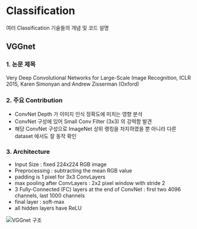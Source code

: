 # Classification
여러 Classification 기술들의 개념 및 코드 설명

## VGGnet

###  1. 논문 제목
Very Deep Convolutional Networks for Large-Scale Image Recognition, ICLR 2015, Karen Simonyan and Andrew Zisserman (Oxford)


###  2. 주요 Contribution 
- ConvNet Depth 가 이미지 인식 정확도에 미치는 영향 분석
- ConvNet 구성에 있어 Small Conv Filter (3x3) 의 강력함 발견
- 해당 ConvNet 구성으로 ImageNet 상위 랭킹을 차지하였을 뿐 아니라 다른 dataset 에서도 잘 동작 확인


###  3. Architecture
- Input Size : fixed 224x224 RGB image
- Preprocessing : subtracting the mean RGB value
- padding is 1 pixel for 3x3 ConvLayers
- max pooling after ConvLayers : 2x2 pixel window with stride 2
- 3 Fully-Connected (FC) layers at the end of ConvNet : first two 4096 channels, last 1000 channels
- final layer : soft-max
- all hidden layers have ReLU

![VGGnet 구조](./image/VGGNet.png)
